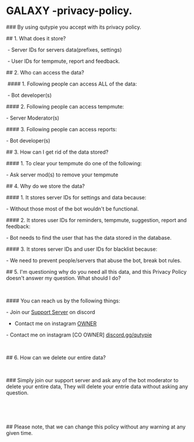 # GALAXY -privacy-policy.



‌### By using qutypie you accept with its privacy policy.

‌## 1. What does it store?

‌ - Server IDs for servers data(prefixes, settings)

‌ - User IDs for tempmute, report and feedback.

‌## 2. Who can access the data?

‌ #### 1. Following people can access ALL of the data:

‌ -  Bot developer(s)

‌#### 2. Following people can access tempmute:

‌- Server Moderator(s)

‌#### 3. Following people can access reports:

‌- Bot developer(s)

‌## 3. How can I get rid of the data stored? 

‌#### 1. To clear your tempmute do one of the following:

‌- Ask server mod(s) to remove your tempmute

‌## 4. Why do we store the data?

‌#### 1. It stores server IDs for settings and data because:

‌- Without those most of the bot wouldn't be functional.

‌#### 2. It stores user IDs for reminders, tempmute, suggestion, report and feedback:

‌- Bot needs to find the user that has the data stored in the database.

‌#### 3. It stores server IDs and user IDs for blacklist because:

‌- We need to prevent people/servers that abuse the bot, break bot rules.

‌## 5. I'm questioning why do you need all this data, and this Privacy Policy doesn't answer my question. What should I do?

‌

‌#### You can reach us by the following things:

‌- Join our [Support Server](https://discord.gg/7gsTeMGU) on discord

- Contact me on instagram [OWNER](https://instagram.com/qutypie_piu?igshid=YmMyMTA2M2Y=)

‌- Contact me on instagram [CO OWNER] [discord.gg/qutypie](https://instagram.com/parthoobroy?igshid=YmMyMTA2M2Y=)

‌

‌## 6. How can we delete our entire data?

‌

‌### Simply join our support server and ask any of the bot moderator to delete your entire data, They will delete your entrie data without asking any question.

‌

‌

‌## Please note, that we can change this policy without any warning at any given time.
